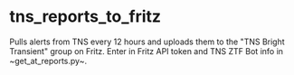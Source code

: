 # tns_reports_to_fritz

Pulls alerts from TNS every 12 hours and uploads them to the "TNS Bright Transient" group on Fritz. Enter in Fritz API token and TNS ZTF Bot info in ~get_at_reports.py~.
